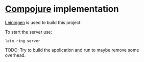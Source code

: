 [Compojure](https://github.com/weavejester/compojure) implementation
========================================

[Leiningen](https://github.com/technomancy/leiningen) is used to build this project

To start the server use:

`lein ring server`

TODO: Try to build the application and run to maybe remove some overhead.
